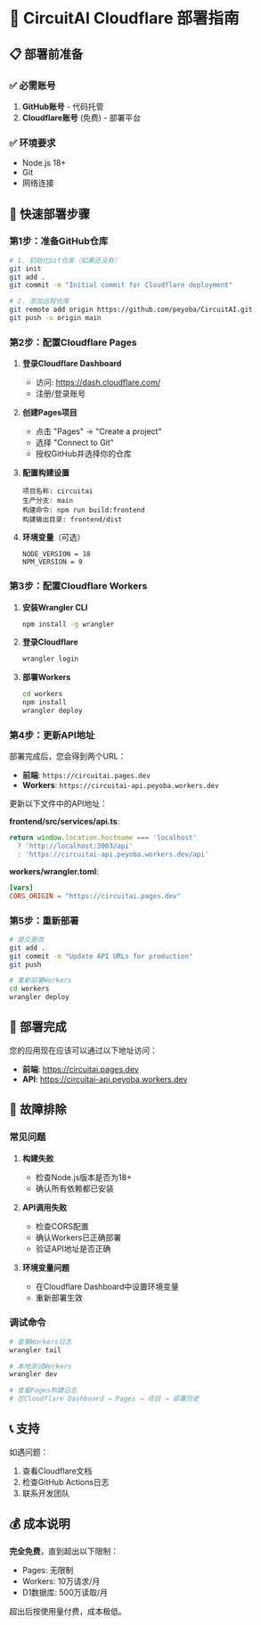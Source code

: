 # 🚀 CircuitAI Cloudflare 部署指南

## 📋 部署前准备

### ✅ 必需账号
1. **GitHub账号** - 代码托管
2. **Cloudflare账号** (免费) - 部署平台

### ✅ 环境要求
- Node.js 18+
- Git
- 网络连接

## 🎯 快速部署步骤

### 第1步：准备GitHub仓库

```bash
# 1. 初始化Git仓库（如果还没有）
git init
git add .
git commit -m "Initial commit for Cloudflare deployment"

# 2. 添加远程仓库
git remote add origin https://github.com/peyoba/CircuitAI.git
git push -u origin main
```

### 第2步：配置Cloudflare Pages

1. **登录Cloudflare Dashboard**
   - 访问: https://dash.cloudflare.com/
   - 注册/登录账号

2. **创建Pages项目**
   - 点击 "Pages" → "Create a project"
   - 选择 "Connect to Git"
   - 授权GitHub并选择你的仓库

3. **配置构建设置**
   ```
   项目名称: circuitai
   生产分支: main
   构建命令: npm run build:frontend
   构建输出目录: frontend/dist
   ```

4. **环境变量**（可选）
   ```
   NODE_VERSION = 18
   NPM_VERSION = 9
   ```

### 第3步：配置Cloudflare Workers

1. **安装Wrangler CLI**
   ```bash
   npm install -g wrangler
   ```

2. **登录Cloudflare**
   ```bash
   wrangler login
   ```

3. **部署Workers**
   ```bash
   cd workers
   npm install
   wrangler deploy
   ```

### 第4步：更新API地址

部署完成后，您会得到两个URL：
- **前端**: `https://circuitai.pages.dev`
- **Workers**: `https://circuitai-api.peyoba.workers.dev`

更新以下文件中的API地址：

**frontend/src/services/api.ts**:
```typescript
return window.location.hostname === 'localhost' 
  ? 'http://localhost:3003/api'
  : 'https://circuitai-api.peyoba.workers.dev/api'
```

**workers/wrangler.toml**:
```toml
[vars]
CORS_ORIGIN = "https://circuitai.pages.dev"
```

### 第5步：重新部署

```bash
# 提交更改
git add .
git commit -m "Update API URLs for production"
git push

# 重新部署Workers
cd workers
wrangler deploy
```

## 🎉 部署完成

您的应用现在应该可以通过以下地址访问：
- **前端**: https://circuitai.pages.dev
- **API**: https://circuitai-api.peyoba.workers.dev

## 🔧 故障排除

### 常见问题

1. **构建失败**
   - 检查Node.js版本是否为18+
   - 确认所有依赖都已安装

2. **API调用失败**
   - 检查CORS配置
   - 确认Workers已正确部署
   - 验证API地址是否正确

3. **环境变量问题**
   - 在Cloudflare Dashboard中设置环境变量
   - 重新部署生效

### 调试命令

```bash
# 查看Workers日志
wrangler tail

# 本地测试Workers
wrangler dev

# 查看Pages构建日志
# 在Cloudflare Dashboard → Pages → 项目 → 部署历史
```

## 📞 支持

如遇问题：
1. 查看Cloudflare文档
2. 检查GitHub Actions日志
3. 联系开发团队

## 💰 成本说明

**完全免费**，直到超出以下限制：
- Pages: 无限制
- Workers: 10万请求/月
- D1数据库: 500万读取/月

超出后按使用量付费，成本极低。
